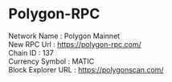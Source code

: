 # Polygon-RPC
Network Name : Polygon Mainnet <br>
New RPC Url : https://polygon-rpc.com/ <br>
Chain ID : 137 <br>
Currency Symbol : MATIC <br>
Block Explorer URL : https://polygonscan.com/ <br>
